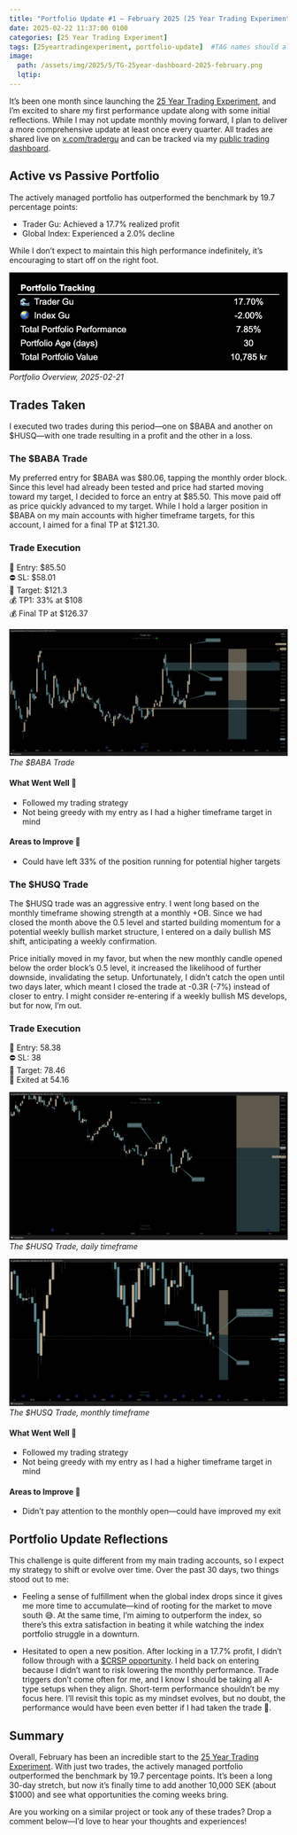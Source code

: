 ```yaml
---
title: "Portfolio Update #1 – February 2025 (25 Year Trading Experiment)"
date: 2025-02-22 11:37:00 0100
categories: [25 Year Trading Experiment]
tags: [25yeartradingexperiment, portfolio-update]  #TAG names should always be lowercase separated by comma
image: 
  path: /assets/img/2025/5/TG-25year-dashboard-2025-february.png
  lqtip: 
---
```


It’s been one month since launching the [25 Year Trading Experiment](https://www.tradergu.com/posts/25YearTradingExperiment/), and I’m excited to share my first performance update along with some initial reflections. While I may not update monthly moving forward, I plan to deliver a more comprehensive update at least once every quarter. All trades are shared live on [x.com/tradergu](https://x.com/trader_gu) and can be tracked via my [public trading dashboard](https://docs.google.com/spreadsheets/d/1vCsMDJjEhU-OZyRrSXDfPYIgLufIaJ6GOod4ubMTBbI/edit?pli=1&gid=0#gid=0).

## Active vs Passive Portfolio
The actively managed portfolio has outperformed the benchmark by 19.7 percentage points:

* Trader Gu: Achieved a 17.7% realized profit
* Global Index: Experienced a 2.0% decline

While I don’t expect to maintain this high performance indefinitely, it’s encouraging to start off on the right foot.

![Portfolio Overview, 2025-02-21](/assets/img/2025/5/TG-25year-overview-2025-02-21.png)
*Portfolio Overview, 2025-02-21*

## Trades Taken
I executed two trades during this period—one on $BABA and another on $HUSQ—with one trade resulting in a profit and the other in a loss.

### The $BABA Trade
My preferred entry for $BABA was $80.06, tapping the monthly order block. Since this level had already been tested and price had started moving toward my target, I decided to force an entry at $85.50. This move paid off as price quickly advanced to my target. While I hold a larger position in $BABA on my main accounts with higher timeframe targets, for this account, I aimed for a final TP at $121.30.

### Trade Execution
📌 Entry: $85.50  
⛔ SL: $58.01  
🧲 Target: $121.3  
💰 TP1: 33% at $108  
💰 Final TP at $126.37  

![The Alibaba $BABA trade ](/assets/img/2025/5/TG-25-year-BABA-trade.png)
*The $BABA Trade*


#### What Went Well 👏 
* Followed my trading strategy
* Not being greedy with my entry as I had a higher timeframe target in mind

#### Areas to Improve 🤔 
* Could have left 33% of the position running for potential higher targets

### The $HUSQ Trade
The $HUSQ trade was an aggressive entry. I went long based on the monthly timeframe showing strength at a monthly +OB. Since we had closed the month above the 0.5 level and started building momentum for a potential weekly bullish market structure, I entered on a daily bullish MS shift, anticipating a weekly confirmation.

Price initially moved in my favor, but when the new monthly candle opened below the order block’s 0.5 level, it increased the likelihood of further downside, invalidating the setup. Unfortunately, I didn’t catch the open until two days later, which meant I closed the trade at -0.3R (-7%) instead of closer to entry. I might consider re-entering if a weekly bullish MS develops, but for now, I’m out.

### Trade Execution
📌 Entry: 58.38  
⛔ SL: 38  
🧲 Target: 78.46  
🔴 Exited at 54.16

![The Husqvarna trade ](/assets/img/2025/5/TG-25-year-HUSQ-trade-daily.png)
*The $HUSQ Trade, daily timeframe*

![The Husqvarna trade ](/assets/img/2025/5/TG-25-year-HUSQ-trade-monthly.png)
*The $HUSQ Trade, monthly timeframe*


#### What Went Well 👏 
* Followed my trading strategy
* Not being greedy with my entry as I had a higher timeframe target in mind

#### Areas to Improve 🤔 
* Didn’t pay attention to the monthly open—could have improved my exit

## Portfolio Update Reflections

This challenge is quite different from my main trading accounts, so I expect my strategy to shift or evolve over time. Over the past 30 days, two things stood out to me:

* Feeling a sense of fulfillment when the global index drops since it gives me more time to accumulate—kind of rooting for the market to move south 😅. At the same time, I’m aiming to outperform the index, so there’s this extra satisfaction in beating it while watching the index portfolio struggle in a downturn.

* Hesitated to open a new position. After locking in a 17.7% profit, I didn’t follow through with a [$CRSP opportunity](https://x.com/trader_gu/status/1890050197679640900). I held back on entering because I didn’t want to risk lowering the monthly performance. Trade triggers don’t come often for me, and I know I should be taking all A-type setups when they align. Short-term performance shouldn’t be my focus here. I’ll revisit this topic as my mindset evolves, but no doubt, the performance would have been even better if I had taken the trade 🫣.

## Summary
Overall, February has been an incredible start to the [25 Year Trading Experiment](https://www.tradergu.com/posts/25YearTradingExperiment/). With just two trades, the actively managed portfolio outperformed the benchmark by 19.7 percentage points. It’s been a long 30-day stretch, but now it’s finally time to add another 10,000 SEK (about $1000) and see what opportunities the coming weeks bring.

Are you working on a similar project or took any of these trades? Drop a comment below—I’d love to hear your thoughts and experiences!
